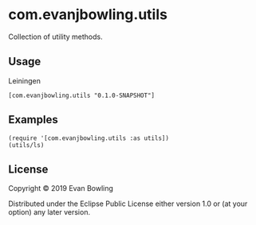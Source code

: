 # com.evanjbowling.utils

Collection of utility methods.

## Usage
Leiningen

```
[com.evanjbowling.utils "0.1.0-SNAPSHOT"]
```


## Examples

```
(require '[com.evanjbowling.utils :as utils])
(utils/ls)
```


## License

Copyright © 2019 Evan Bowling

Distributed under the Eclipse Public License either version 1.0 or (at
your option) any later version.
